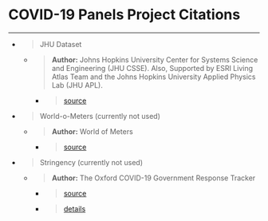 # COVID-19 Panels Project Citations

---

- > JHU Dataset
  - > **Author:** Johns Hopkins University Center for Systems Science and Engineering (JHU CSSE). Also, Supported by ESRI Living Atlas Team and the Johns Hopkins University Applied Physics Lab (JHU APL).
    - > [source](https://github.com/CSSEGISandData/COVID-19)
- > World-o-Meters (currently not used)
  - > **Author:** World of Meters
    - > [source](https://www.worldometers.info/coronavirus/)
- > Stringency (currently not used)
  - > **Author:** The Oxford COVID-19 Government Response Tracker
    - > [source](https://www.bsg.ox.ac.uk/research/research-projects/coronavirus-government-response-tracker#data)
    - > [details](https://github.com/OxCGRT/covid-policy-tracker/blob/master/documentation/codebook.md)
